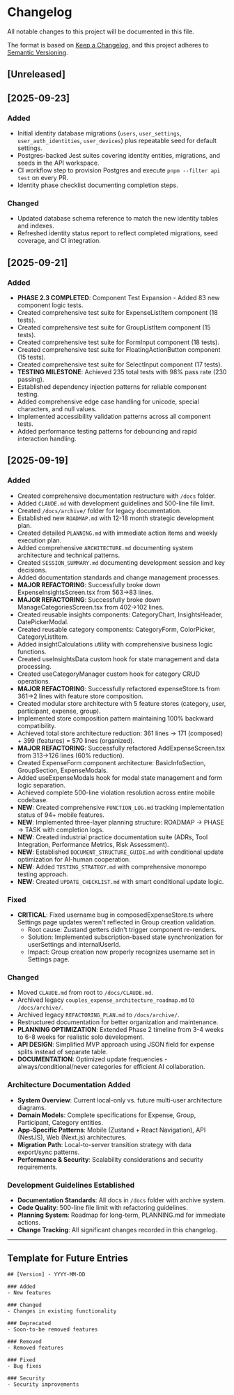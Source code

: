 # Changelog

All notable changes to this project will be documented in this file.

The format is based on [Keep a Changelog](https://keepachangelog.com/en/1.0.0/),
and this project adheres to [Semantic Versioning](https://semver.org/spec/v2.0.0.html).

## [Unreleased]

## [2025-09-23]

### Added
- Initial identity database migrations (`users`, `user_settings`, `user_auth_identities`, `user_devices`) plus repeatable seed for default settings.
- Postgres-backed Jest suites covering identity entities, migrations, and seeds in the API workspace.
- CI workflow step to provision Postgres and execute `pnpm --filter api test` on every PR.
- Identity phase checklist documenting completion steps.

### Changed
- Updated database schema reference to match the new identity tables and indexes.
- Refreshed identity status report to reflect completed migrations, seed coverage, and CI integration.

## [2025-09-21]

### Added
- **PHASE 2.3 COMPLETED**: Component Test Expansion - Added 83 new component logic tests.
- Created comprehensive test suite for ExpenseListItem component (18 tests).
- Created comprehensive test suite for GroupListItem component (15 tests).
- Created comprehensive test suite for FormInput component (18 tests).
- Created comprehensive test suite for FloatingActionButton component (15 tests).
- Created comprehensive test suite for SelectInput component (17 tests).
- **TESTING MILESTONE**: Achieved 235 total tests with 98% pass rate (230 passing).
- Established dependency injection patterns for reliable component testing.
- Added comprehensive edge case handling for unicode, special characters, and null values.
- Implemented accessibility validation patterns across all component tests.
- Added performance testing patterns for debouncing and rapid interaction handling.

## [2025-09-19]

### Added
- Created comprehensive documentation restructure with `/docs` folder.
- Added `CLAUDE.md` with development guidelines and 500-line file limit.
- Created `/docs/archive/` folder for legacy documentation.
- Established new `ROADMAP.md` with 12-18 month strategic development plan.
- Created detailed `PLANNING.md` with immediate action items and weekly execution plan.
- Added comprehensive `ARCHITECTURE.md` documenting system architecture and technical patterns.
- Created `SESSION_SUMMARY.md` documenting development session and key decisions.
- Added documentation standards and change management processes.
- **MAJOR REFACTORING**: Successfully broke down ExpenseInsightsScreen.tsx from 563→83 lines.
- **MAJOR REFACTORING**: Successfully broke down ManageCategoriesScreen.tsx from 402→102 lines.
- Created reusable insights components: CategoryChart, InsightsHeader, DatePickerModal.
- Created reusable category components: CategoryForm, ColorPicker, CategoryListItem.
- Added insightCalculations utility with comprehensive business logic functions.
- Created useInsightsData custom hook for state management and data processing.
- Created useCategoryManager custom hook for category CRUD operations.
- **MAJOR REFACTORING**: Successfully refactored expenseStore.ts from 361→2 lines with feature store composition.
- Created modular store architecture with 5 feature stores (category, user, participant, expense, group).
- Implemented store composition pattern maintaining 100% backward compatibility.
- Achieved total store architecture reduction: 361 lines → 171 (composed) + 399 (features) = 570 lines (organized).
- **MAJOR REFACTORING**: Successfully refactored AddExpenseScreen.tsx from 313→126 lines (60% reduction).
- Created ExpenseForm component architecture: BasicInfoSection, GroupSection, ExpenseModals.
- Added useExpenseModals hook for modal state management and form logic separation.
- Achieved complete 500-line violation resolution across entire mobile codebase.
- **NEW**: Created comprehensive `FUNCTION_LOG.md` tracking implementation status of 94+ mobile features.
- **NEW**: Implemented three-layer planning structure: ROADMAP → PHASE → TASK with completion logs.
- **NEW**: Created industrial practice documentation suite (ADRs, Tool Integration, Performance Metrics, Risk Assessment).
- **NEW**: Established `DOCUMENT_STRUCTURE_GUIDE.md` with conditional update optimization for AI-human cooperation.
- **NEW**: Added `TESTING_STRATEGY.md` with comprehensive monorepo testing approach.
- **NEW**: Created `UPDATE_CHECKLIST.md` with smart conditional update logic.

### Fixed
- **CRITICAL**: Fixed username bug in composedExpenseStore.ts where Settings page updates weren't reflected in Group creation validation.
  - Root cause: Zustand getters didn't trigger component re-renders.
  - Solution: Implemented subscription-based state synchronization for userSettings and internalUserId.
  - Impact: Group creation now properly recognizes username set in Settings page.

### Changed
- Moved `CLAUDE.md` from root to `/docs/CLAUDE.md`.
- Archived legacy `couples_expense_architecture_roadmap.md` to `/docs/archive/`.
- Archived legacy `REFACTORING_PLAN.md` to `/docs/archive/`.
- Restructured documentation for better organization and maintenance.
- **PLANNING OPTIMIZATION**: Extended Phase 2 timeline from 3-4 weeks to 6-8 weeks for realistic solo development.
- **API DESIGN**: Simplified MVP approach using JSON field for expense splits instead of separate table.
- **DOCUMENTATION**: Optimized update frequencies - always/conditional/never categories for efficient AI collaboration.

### Architecture Documentation Added
- **System Overview**: Current local-only vs. future multi-user architecture diagrams.
- **Domain Models**: Complete specifications for Expense, Group, Participant, Category entities.
- **App-Specific Patterns**: Mobile (Zustand + React Navigation), API (NestJS), Web (Next.js) architectures.
- **Migration Path**: Local-to-server transition strategy with data export/sync patterns.
- **Performance & Security**: Scalability considerations and security requirements.

### Development Guidelines Established
- **Documentation Standards**: All docs in `/docs` folder with archive system.
- **Code Quality**: 500-line file limit with refactoring guidelines.
- **Planning System**: Roadmap for long-term, PLANNING.md for immediate actions.
- **Change Tracking**: All significant changes recorded in this changelog.

---

## Template for Future Entries

```
## [Version] - YYYY-MM-DD

### Added
- New features

### Changed
- Changes in existing functionality

### Deprecated
- Soon-to-be removed features

### Removed
- Removed features

### Fixed
- Bug fixes

### Security
- Security improvements
```
